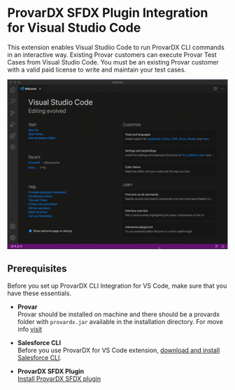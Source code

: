 # ProvarDX SFDX Plugin Integration for Visual Studio Code

This extension enables Visual Studiio Code to run ProvarDX CLI commands in an interactive way. Existing Provar customers can execute
Provar Test Cases from Visual Studio Code. You must be an existing Provar customer with a valid paid license to write and maintain your test cases.

![GIF showing Create properties file, validate and running tests](/images/provardx-preview.gif)

## Prerequisites

Before you set up ProvarDX CLI Integration for VS Code, make sure that you have these essentials.

-   **Provar**  
    Provar should be installed on machine and there should be a provardx folder with `provardx.jar` available in the installation directory. For move info [visit](https://www.provartesting.com/)

-   **Salesforce CLI**  
    Before you use ProvarDX for VS Code extension, [download and install Salesforce CLI](https://developer.salesforce.com/tools/sfdxcli).

-   **ProvarDX SFDX Plugin**  
    [Install ProvarDX SFDX plugin](https://github.com/ProvarTesting/provardx)
